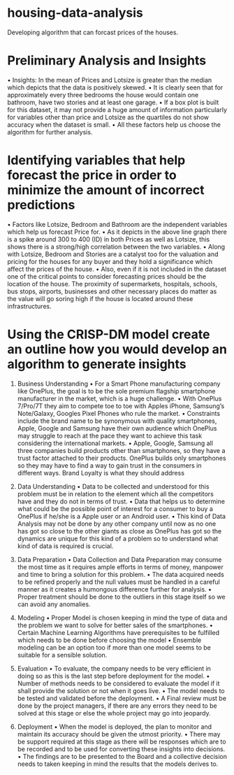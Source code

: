 # housing-data-analysis

Developing algorithm that can forcast prices of the houses.

# Preliminary Analysis and Insights

•	Insights: In the mean of Prices and Lotsize is greater than the median which depicts that the data is positively skewed.
•	It is clearly seen that for approximately every three bedrooms the house would contain one bathroom, have two stories and at least one garage.
•	If a box plot is built for this dataset, it may not provide a huge amount of information particularly for variables other than price and Lotsize as the quartiles do not show accuracy when the dataset is small.
•	All these factors help us choose the algorithm for further analysis.

# Identifying variables that help forecast the price in order to minimize the amount of incorrect predictions

•	Factors like Lotsize, Bedroom and Bathroom are the independent variables which help us forecast Price for.
•	As it depicts in the above line graph there is a spike around 300 to 400 (ID) in both Prices as well as Lotsize, this shows there is a strong/high correlation between the two variables.
•	Along with Lotsize, Bedroom and Stories are a catalyst too for the valuation and pricing for the houses for any buyer and they hold a significance which affect the prices of the house.
•	Also, even if it is not included in the dataset one of the critical points to consider forecasting prices should be the location of the house. The proximity of supermarkets, hospitals, schools, bus stops, airports, businesses and other necessary places do matter as the value will go soring high if the house is located around these infrastructures.

# Using the CRISP-DM model create an outline how you would develop an algorithm to generate insights

1.	Business Understanding
•	For a Smart Phone manufacturing company like OnePlus, the goal is to be the sole premium flagship smartphone manufacturer in the market, which is a huge challenge.
•	With OnePlus 7/Pro/7T they aim to compete toe to toe with Apples iPhone, Samsung’s Note/Galaxy, Googles Pixel Phones who rule the market.
•	Constraints include the brand name to be synonymous with quality smartphones, Apple, Google and Samsung have their own audience which OnePlus may struggle to reach at the pace they want to achieve this task considering the international markets.
•	Apple, Google, Samsung all three companies build products other than smartphones, so they have a trust factor attached to their products. OnePlus builds only smartphones so they may have to find a way to gain trust in the consumers in different ways. Brand Loyalty is what they should address

2.	Data Understanding
•	Data to be collected and understood for this problem must be in relation to the element which all the competitors have and they do not in terms of trust.
•	Data that helps us to determine what could be the possible point of interest for a consumer to buy a OnePlus if he/she is a Apple user or an Android user.
•	This kind of Data Analysis may not be done by any other company until now as no one has got so close to the other giants as close as OnePlus has got so the dynamics are unique for this kind of a problem so to understand what kind of data is required is crucial.

3.	Data Preparation
•	Data Collection and Data Preparation may consume the most time as it requires ample efforts in terms of money, manpower and time to bring a solution for this problem.
•	The data acquired needs to be refined properly and the null values must be handled in a careful manner as it creates a humongous difference further for analysis.
•	Proper treatment should be done to the outliers in this stage itself so we can avoid any anomalies.

4.	Modeling
•	Proper Model is chosen keeping in mind the type of data and the problem we want to solve for better sales of the smartphones.
•	Certain Machine Learning Algorithms have prerequisites to be fulfilled which needs to be done before choosing the model
•	Ensemble modeling can be an option too if more than one model seems to be suitable for a sensible solution.

5.	Evaluation
•	To evaluate, the company needs to be very efficient in doing so as this is the last step before deployment for the model.
•	Number of methods needs to be considered to evaluate the model if it shall provide the solution or not when it goes live.
•	The model needs to be tested and validated before the deployment.
•	A Final review must be done by the project managers, if there are any errors they need to be solved at this stage or else the whole project may go into jeopardy.

6.	Deployment
•	When the model is deployed, the plan to monitor and maintain its accuracy should be given the utmost priority.
•	There may be support required at this stage as there will be responses which are to be recorded and to be used for converting these insights into decisions.
•	The findings are to be presented to the Board and a collective decision needs to taken keeping in mind the results that the models derives to.
